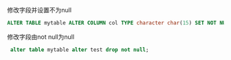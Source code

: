 修改字段并设置不为null

```sql
ALTER TABLE mytable ALTER COLUMN col TYPE character char(15) SET NOT NULL;
```

修改字段由not null为null

```sql
 alter table mytable alter test drop not null; 
```

